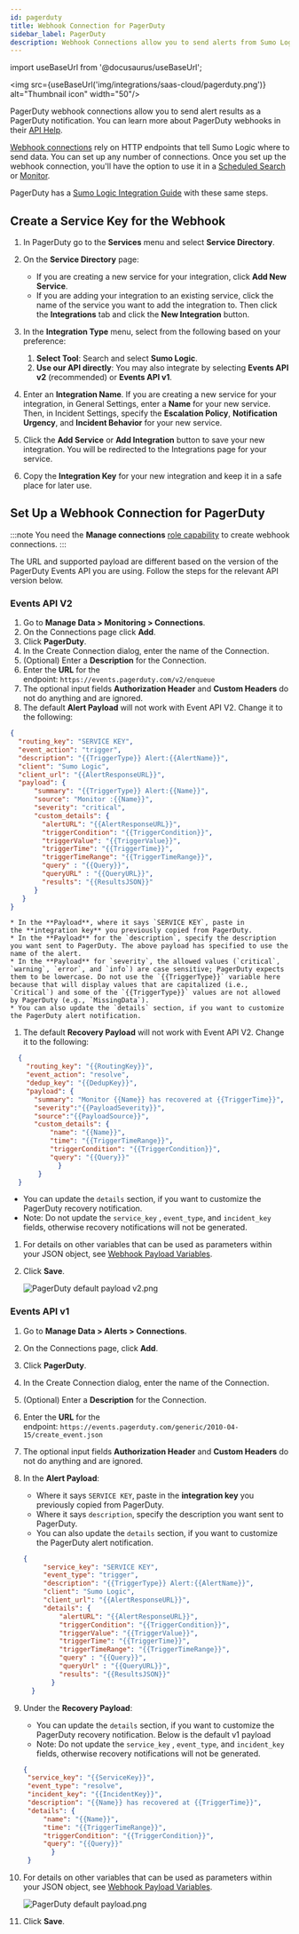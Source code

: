 ```yaml
---
id: pagerduty
title: Webhook Connection for PagerDuty
sidebar_label: PagerDuty
description: Webhook Connections allow you to send alerts from Sumo Logic to PagerDuty.
---
```


import useBaseUrl from '@docusaurus/useBaseUrl';

<img src={useBaseUrl('img/integrations/saas-cloud/pagerduty.png')} alt="Thumbnail icon" width="50"/>

PagerDuty webhook connections allow you to send alert results as a PagerDuty notification. You can learn more about PagerDuty webhooks in
their [API Help](https://v2.developer.pagerduty.com/docs/webhooks-v2-overview).

[Webhook connections](set-up-webhook-connections.md) rely on HTTP endpoints that tell Sumo Logic where to send data. You can set up any number of connections. Once you set up the webhook connection, you'll have the option to use it in a [Scheduled Search](schedule-searches-webhook-connections.md) or [Monitor](/docs/alerts/monitors).

PagerDuty has a [Sumo Logic Integration Guide](https://www.pagerduty.com/docs/guides/sumo-logic-integration-guide/) with these same steps.

## Create a Service Key for the Webhook

1. In PagerDuty go to the **Services** menu and select **Service Directory**.
1. On the **Service Directory** page:

    * If you are creating a new service for your integration, click **Add New Service**.
    * If you are adding your integration to an existing service, click the name of the service you want to add the integration to. Then click the **Integrations** tab and click the **New Integration** button.

1. In the **Integration Type** menu, select from the following based on your preference:

    1. **Select Tool**: Search and select **Sumo Logic**.
    1. **Use our API directly**: You may also integrate by selecting ****Events API v2**** (recommended) or **Events API v1**.

1. Enter an **Integration Name**. If you are creating a new service for your integration, in General Settings, enter a **Name** for your new service. Then, in Incident Settings, specify the **Escalation Policy**, **Notification Urgency**, and **Incident Behavior** for your new service.
1. Click the **Add Service** or **Add Integration** button to save your new integration. You will be redirected to the Integrations page for your service.
1. Copy the **Integration Key** for your new integration and keep it in a safe place for later use.

## Set Up a Webhook Connection for PagerDuty

:::note
You need the **Manage connections** [role capability](../../users-roles/roles/role-capabilities.md) to create webhook connections.
:::

The URL and supported payload are different based on the version of the PagerDuty Events API you are using. Follow the steps for the relevant API version below.

### Events API V2

1. Go to **Manage Data \> Monitoring \> Connections**.
1. On the Connections page click **Add**.
1. Click **PagerDuty**.
1. In the Create Connection dialog, enter the name of the Connection.
1. (Optional) Enter a **Description** for the Connection.
1. Enter the **URL** for the endpoint: `https://events.pagerduty.com/v2/enqueue`
1. The optional input fields **Authorization Header** and **Custom Headers** do not do anything and are ignored.
1. The default **Alert Payload** will not work with Event API V2. Change it to the following:
  ```json
  {
    "routing_key": "SERVICE KEY",
    "event_action": "trigger",
    "description": "{{TriggerType}} Alert:{{AlertName}}",
    "client": "Sumo Logic",
    "client_url": "{{AlertResponseURL}}",
    "payload": {
    	"summary": "{{TriggerType}} Alert:{{Name}}",
        "source": "Monitor :{{Name}}",
        "severity": "critical",
        "custom_details": {
          "alertURL": "{{AlertResponseURL}}",
          "triggerCondition": "{{TriggerCondition}}",
          "triggerValue": "{{TriggerValue}}",
          "triggerTime": "{{TriggerTime}}",
          "triggerTimeRange": "{{TriggerTimeRange}}",
          "query" : "{{Query}}",
          "queryURL" : "{{QueryURL}}",
          "results": "{{ResultsJSON}}"
        }
     }
  }
  ```

    * In the **Payload**, where it says `SERVICE KEY`, paste in the **integration key** you previously copied from PagerDuty.
    * In the **Payload** for the `description`, specify the description you want sent to PagerDuty. The above payload has specified to use the name of the alert.
    * In the **Payload** for `severity`, the allowed values (`critical`, `warning`, `error`, and `info`) are case sensitive; PagerDuty expects them to be lowercase. Do not use the `{{TriggerType}}` variable here because that will display values that are capitalized (i.e., `Critical`) and some of the `{{TriggerType}}` values are not allowed by PagerDuty (e.g., `MissingData`).
    * You can also update the `details` section, if you want to customize the PagerDuty alert notification. 

1. The default **Recovery Payload** will not work with Event API V2. Change it to the following:
  ```json
	{
	  "routing_key": "{{RoutingKey}}",
	  "event_action": "resolve",
	  "dedup_key": "{{DedupKey}}",
	  "payload": {
	  	"summary": "Monitor {{Name}} has recovered at {{TriggerTime}}",
		"severity":"{{PayloadSeverity}}",
		"source":"{{PayloadSource}}",
		"custom_details": {
			"name": "{{Name}}",
			"time": "{{TriggerTimeRange}}",
			"triggerCondition": "{{TriggerCondition}}",
			"query": "{{Query}}"
		      }	
	     }
	}

  ```
   * You can update the `details` section, if you want to customize the PagerDuty recovery notification. 
   * Note: Do not update the `service_key` , `event_type`, and `incident_key` fields, otherwise recovery notifications will not be generated.

1. For details on other variables that can be used as parameters within your JSON object, see [Webhook Payload Variables](set-up-webhook-connections.md).
1. Click **Save**.

     ![PagerDuty default payload v2.png](/img/connection-and-integration/v2.png)

### Events API v1

1. Go to **Manage Data \> Alerts \> Connections**.
1. On the Connections page, click **Add**.
1. Click **PagerDuty**.
1. In the Create Connection dialog, enter the name of the Connection.
1. (Optional) Enter a **Description** for the Connection.
1. Enter the **URL** for the endpoint: `https://events.pagerduty.com/generic/2010-04-15/create_event.json`
1. The optional input fields **Authorization Header** and **Custom Headers** do not do anything and are ignored.
1. In the **Alert Payload**:
   * Where it says `SERVICE KEY`, paste in the **integration key** you previously copied from PagerDuty.
   * Where it says `description`, specify the description you want sent to PagerDuty. 
   * You can also update the `details` section, if you want to customize the PagerDuty alert notification. 
   ```json
   {
    	"service_key": "SERVICE KEY",
    	"event_type": "trigger",
    	"description": "{{TriggerType}} Alert:{{AlertName}}",
    	"client": "Sumo Logic",
    	"client_url": "{{AlertResponseURL}}",
    	"details": {
        	"alertURL": "{{AlertResponseURL}}",
    	    "triggerCondition": "{{TriggerCondition}}",
        	"triggerValue": "{{TriggerValue}}",
        	"triggerTime": "{{TriggerTime}}",
        	"triggerTimeRange": "{{TriggerTimeRange}}",
	      	"query" : "{{Query}}",
	      	"queryUrl" : "{{QueryURL}}",
	      	"results": "{{ResultsJSON}}"
 	      }
     }
     ```
1. Under the **Recovery Payload**:
   * You can update the `details` section, if you want to customize the PagerDuty recovery notification. Below is the default v1 payload
   * Note: Do not update the `service_key` , `event_type`, and `incident_key` fields, otherwise recovery notifications will not be generated.
   ```json
   {
	"service_key": "{{ServiceKey}}",
	"event_type": "resolve",
	"incident_key": "{{IncidentKey}}",
	"description": "{{Name}} has recovered at {{TriggerTime}}",
	"details": {
		"name": "{{Name}}",
		"time": "{{TriggerTimeRange}}",
		"triggerCondition": "{{TriggerCondition}}",
		"query": "{{Query}}"
	      }
    }
     ```

1. For details on other variables that can be used as parameters within your JSON object, see [Webhook Payload Variables](set-up-webhook-connections.md).

     ![PagerDuty default payload.png](/img/connection-and-integration/PagerDuty-default-payload.png)

1. Click **Save**.

